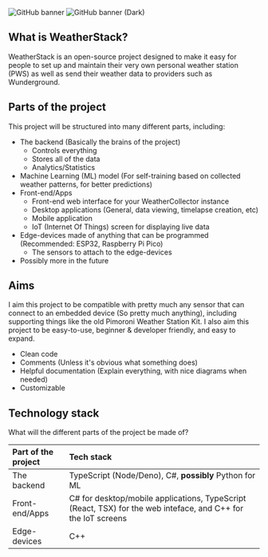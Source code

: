 ![GitHub banner](https://github.com/user-attachments/assets/ba519cb9-28af-496f-9639-b275e7400984#gh-light-mode-only)
![GitHub banner (Dark)](https://github.com/user-attachments/assets/b47c7f3f-1e19-47dc-b6d2-6ebbe687fcba#gh-dark-mode-only)

## What is WeatherStack?
WeatherStack is an open-source project designed to make it easy for people to set up and maintain their very own personal weather station (PWS) as well as send their weather data to providers such as Wunderground.

## Parts of the project
This project will be structured into many different parts, including:
- The backend (Basically the brains of the project)
  - Controls everything
  - Stores all of the data
  - Analytics/Statistics
- Machine Learning (ML) model (For self-training based on collected weather patterns, for better predictions)
- Front-end/Apps
  - Front-end web interface for your WeatherCollector instance
  - Desktop applications (General, data viewing, timelapse creation, etc)
  - Mobile application
  - IoT (Internet Of Things) screen for displaying live data
- Edge-devices made of anything that can be programmed (Recommended: ESP32, Raspberry Pi Pico)
  - The sensors to attach to the edge-devices
- Possibly more in the future

## Aims
I aim this project to be compatible with pretty much any sensor that can connect to an embedded device (So pretty much anything), including supporting things like the old Pimoroni Weather Station Kit.
I also aim this project to be easy-to-use, beginner & developer friendly, and easy to expand.

- Clean code
- Comments (Unless it's obvious what something does)
- Helpful documentation (Explain everything, with nice diagrams when needed)
- Customizable

## Technology stack
What will the different parts of the project be made of?

| Part of the project | Tech stack                                                                                                    |
|:--------------------|:--------------------------------------------------------------------------------------------------------------|
| The backend         | TypeScript (Node/Deno), C#, **possibly** Python for ML                                                        |
| Front-end/Apps      | C# for desktop/mobile applications, TypeScript (React, TSX) for the web inteface, and C++ for the IoT screens |
| Edge-devices        | C++                                                                                                           |
